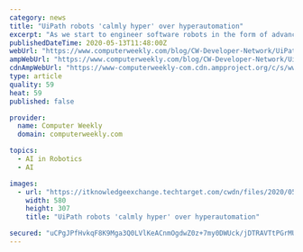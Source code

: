 ```yaml
---
category: news
title: "UiPath robots 'calmly hyper' over hyperautomation"
excerpt: "As we start to engineer software robots in the form of advancements in Robotic Process Automation (that’s RPA, in robot language) into our corporate workflows, we will gradually get used to accepting the shortcuts and efficiencies they come to offer us."
publishedDateTime: 2020-05-13T11:48:00Z
webUrl: "https://www.computerweekly.com/blog/CW-Developer-Network/UiPath-robots-calmly-hyper-over-hyperautomation"
ampWebUrl: "https://www.computerweekly.com/blog/CW-Developer-Network/UiPath-robots-calmly-hyper-over-hyperautomation?amp=1"
cdnAmpWebUrl: "https://www-computerweekly-com.cdn.ampproject.org/c/s/www.computerweekly.com/blog/CW-Developer-Network/UiPath-robots-calmly-hyper-over-hyperautomation?amp=1"
type: article
quality: 59
heat: 59
published: false

provider:
  name: Computer Weekly
  domain: computerweekly.com

topics:
  - AI in Robotics
  - AI

images:
  - url: "https://itknowledgeexchange.techtarget.com/cwdn/files/2020/05/Capture.jpg"
    width: 580
    height: 307
    title: "UiPath robots 'calmly hyper' over hyperautomation"

secured: "uCPgJPfHvkqF8K9Mga3Q0LVlKeACnmOgdwZ0z+7my0DWUck/jDTRAVTtPGrMUn+E6J+SM4b7xM0SsBXomMPk7n+RW5nhxOM2/d3kJzjjyRGcfWut8zwPnD9zs40oOz5HhWVnYBGibXVZEPHkq+fDzgBhqJYmbwxc5GwLYI3CggscvISRmHFfIwVkqfLtXSKOHcaZtF+sVqgCVbBuPkyedynR14qNn8AmD7JlXv1ZIEiHJGTv930EpNBDwMxzrjiN/1xnruwzi+Yk6Tn+OxMNIn+fzGvClD30+ThADW8IfT3Wk5gjTnkt9wxic2jzetNroQ2oDUq/1PhtUjrJfHYoH1ba9UVeKNKVbUACthqieamfgUQStUUbOcp+AuOGrSeby7h8AyLLpOmiKMGb1AeaSLkV3Ov3ny2WfvqOJVzPqq/dcdRFs/7tq09KK1pvVsL/pWWkL4qlG28+FSoD9xqqmkC9+HVFSFU5CHrfervuOOw=;fuTzWUid/y2yqZK8FbFvdw=="
---
```


